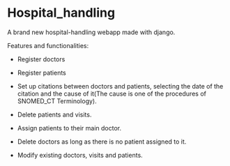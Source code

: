 # Hospital_handling
A brand new hospital-handling webapp made with django.

Features and functionalities:

- Register doctors

- Register patients

- Set up citations between doctors and patients, selecting the date of the citation and the cause of it(The cause is one of the procedures of SNOMED_CT Terminology).

- Delete patients and visits.

- Assign patients to their main doctor.

- Delete doctors as long as there is no patient assigned to it.

- Modify existing doctors, visits and patients.


